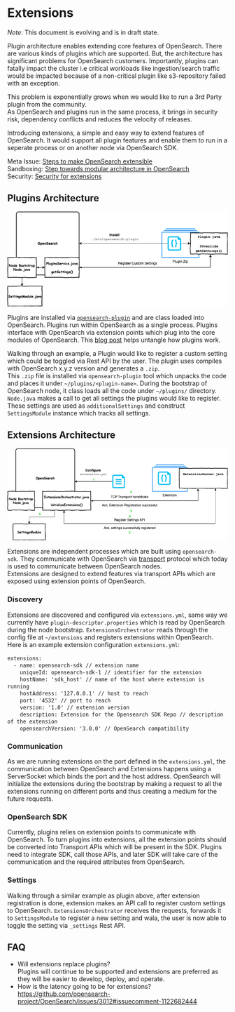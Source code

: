 # Extensions

*Note*: This document is evolving and is in draft state.

Plugin architecture enables extending core features of OpenSearch. There are various kinds of plugins which are supported.
But, the architecture has significant problems for OpenSearch customers. Importantly, plugins can fatally impact the cluster
i.e critical workloads like ingestion/search traffic would be impacted because of a non-critical plugin like s3-repository failed with an exception.

This problem is exponentially grows when we would like to run a 3rd Party plugin from the community.  
As OpenSearch and plugins run in the same process, it brings in security risk, dependency conflicts and reduces the velocity of releases.

Introducing extensions, a simple and easy way to extend features of OpenSearch. It would support all plugin features and enable them to run in a seperate process or on another node via OpenSearch SDK.

Meta Issue: [Steps to make OpenSearch extensible](https://github.com/opensearch-project/OpenSearch/issues/2447)  
Sandboxing: [Step towards modular architecture in OpenSearch](https://github.com/opensearch-project/OpenSearch/issues/1422)  
Security: [Security for extensions](SECURITY.md) 

## Plugins Architecture

![](Docs/plugins.png)

Plugins are installed via [`opensearch-plugin`](https://github.com/opensearch-project/OpenSearch/blob/main/distribution/tools/plugin-cli/src/main/java/org/opensearch/plugins/InstallPluginCommand.java) and are class loaded into OpenSearch.
Plugins run within OpenSearch as a single process. Plugins interface with OpenSearch via extension points which plug into the core modules of OpenSearch.
This [blog post](https://opensearch.org/blog/technical-post/2021/12/plugins-intro/) helps untangle how plugins work. 

Walking through an example, a Plugin would like to register a custom setting which could be toggled via Rest API by the user. 
The plugin uses compiles with OpenSearch x.y.z version and generates a `.zip`.   
This `.zip` file is installed via `opensearch-plugin` tool which unpacks the code and places it under `~/plugins/<plugin-name>`.
During the bootstrap of OpenSearch node, it class loads all the code under `~/plugins/` directory. `Node.java` makes a call to get all settings the plugins would like to register. These settings are used as `additionalSettings` and construct `SettingsModule` instance which tracks all settings.

## Extensions Architecture

![](Docs/Extensions.png)

Extensions are independent processes which are built using `opensearch-sdk`. They communicate with OpenSearch via [transport](https://github.com/opensearch-project/OpenSearch/tree/main/modules/transport-netty4) protocol which today is used to communicate between OpenSearch nodes.  
Extensions are designed to extend features via transport APIs which are exposed using extension points of OpenSearch.

### Discovery
Extensions are discovered and configured via `extensions.yml`, same way we currently have `plugin-descriptor.properties` which is read by OpenSearch during the node bootstrap. `ExtensionsOrchestrator` reads through the config file at `~/extensions` and registers extensions within OpenSearch.
Here is an example extension configuration `extensions.yml`:

```
extensions:
  - name: opensearch-sdk // extension name
    uniqueId: opensearch-sdk-1 // identifier for the extension
    hostName: 'sdk_host' // name of the host where extension is running
    hostAddress: '127.0.0.1' // host to reach
    port: '4532' // port to reach
    version: '1.0' // extension version
    description: Extension for the Opensearch SDK Repo // description of the extension
    opensearchVersion: '3.0.0' // OpenSearch compatibility
```


### Communication
As we are running extensions on the port defined in the `extensions.yml`, the communication between OpenSearch and Extensions happens using a ServerSocket which binds the port and the host address. OpenSearch will initialize the extensions during the bootstrap by making a request to all the extensions running on different ports and thus creating a medium for the future requests.

### OpenSearch SDK
Currently, plugins relies on extension points to communicate with OpenSearch. To turn plugins into extensions, all the extension points should be converted into Transport APIs which will be present in the SDK. Plugins need to integrate SDK, call those APIs, and later SDK will take care of the communication and the required attributes from OpenSearch.

### Settings
Walking through a similar example as plugin above, after extension registration is done, extension makes an API call to register custom settings to OpenSearch.
`ExtensionsOrchestrator` receives the requests, forwards it to `SettingsModule` to register a new setting and wala, the user is now able to toggle the setting via `_settings` Rest API.

## FAQ

- Will extensions replace plugins?  
  Plugins will continue to be supported and extensions are preferred as they will be easier to develop, deploy, and operate.
- How is the latency going to be for extensions?
  https://github.com/opensearch-project/OpenSearch/issues/3012#issuecomment-1122682444
